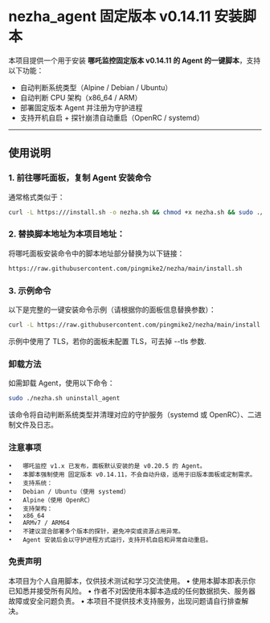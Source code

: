 # nezha_agent 固定版本 v0.14.11 安装脚本

本项目提供一个用于安装 **哪吒监控固定版本 v0.14.11 的 Agent 的一键脚本**，支持以下功能：

- 自动判断系统类型（Alpine / Debian / Ubuntu）
- 自动判断 CPU 架构（x86_64 / ARM）
- 部署固定版本 Agent 并注册为守护进程
- 支持开机自启 + 探针崩溃自动重启（OpenRC / systemd）

---

## 使用说明

### 1. 前往哪吒面板，复制 Agent 安装命令

通常格式类似于：

```bash
curl -L https:///install.sh -o nezha.sh && chmod +x nezha.sh && sudo ./nezha.sh install_agent <面板地址> <端口> <密钥> --tls
```

### 2. 替换脚本地址为本项目地址：

将哪吒面板安装命令中的脚本地址部分替换为以下链接：

```bash
https://raw.githubusercontent.com/pingmike2/nezha/main/install.sh
```

### 3. 示例命令

以下是完整的一键安装命令示例（请根据你的面板信息替换参数）：

```bash
curl -L https://raw.githubusercontent.com/pingmike2/nezha/main/install.sh -o nezha.sh && chmod +x nezha.sh && sudo ./nezha.sh install_agent nezha.xxxx.nyc.mn 443 hZzhvVnS4Juec --tls
```

示例中使用了 TLS，若你的面板未配置 TLS，可去掉 --tls 参数.


### 卸载方法

如需卸载 Agent，使用以下命令：

```bash
sudo ./nezha.sh uninstall_agent
```

该命令将自动判断系统类型并清理对应的守护服务（systemd 或 OpenRC）、二进制文件及日志。

### 注意事项
	•	哪吒监控 v1.x 已发布，面板默认安装的是 v0.20.5 的 Agent。
	•	本脚本强制使用 固定版本 v0.14.11，不会自动升级，适用于旧版本面板或定制需求。
	•	支持系统：
	•	Debian / Ubuntu（使用 systemd）
	•	Alpine（使用 OpenRC）
	•	支持架构：
	•	x86_64
	•	ARMv7 / ARM64
	•	不建议混合部署多个版本的探针，避免冲突或资源占用异常。
	•	Agent 安装后会以守护进程方式运行，支持开机自启和异常自动重启。


### 免责声明

本项目为个人自用脚本，仅供技术测试和学习交流使用。
	•	使用本脚本即表示你已知悉并接受所有风险。
	•	作者不对因使用本脚本造成的任何数据损失、服务器故障或安全问题负责。
	•	本项目不提供技术支持服务，出现问题请自行排查解决。
